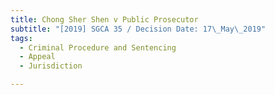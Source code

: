 ```yaml
---
title: Chong Sher Shen v Public Prosecutor
subtitle: "[2019] SGCA 35 / Decision Date: 17\_May\_2019"
tags:
  - Criminal Procedure and Sentencing
  - Appeal
  - Jurisdiction

---
```

